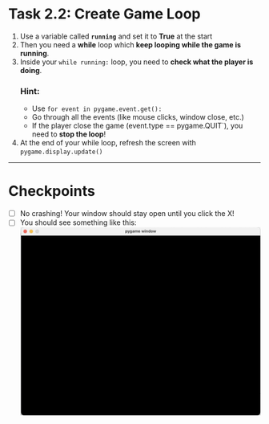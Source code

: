 # Task 2.2: Create Game Loop
1. Use a variable called **`running`** and set it to **True** at the start
2. Then you need a **while** loop which **keep looping while the game is running**.
3. Inside your `while running:` loop, you need to **check what the player is doing**.
    ### Hint:
    - Use `for event in pygame.event.get():`
    - Go through all the events (like mouse clicks, window close, etc.)
    - If the player close the game (event.type == pygame.QUIT`), you need to **stop the loop**!
4. At the end of your while loop,  refresh the screen with `pygame.display.update()`
---
# Checkpoints
- [ ] No crashing! Your window should stay open until you click the X!
- [ ] You should see something like this:
    ![black game window](../images/game_window/1.png)